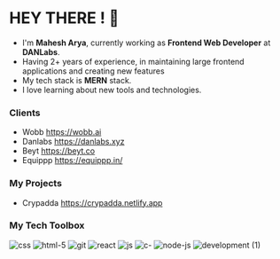 # HEY THERE ! :clap:
* I'm __Mahesh Arya__, currently working as __Frontend Web Developer__ at __DANLabs__.
* Having 2+ years of experience, in maintaining large frontend applications and creating new features
* My tech stack is __MERN__ stack.
* I love learning about new tools and technologies.

### Clients

* Wobb https://wobb.ai
* Danlabs https://danlabs.xyz
* Beyt https://beyt.co
* Equippp https://equippp.in/

### My Projects

* Crypadda https://crypadda.netlify.app

### My Tech Toolbox

![css](https://user-images.githubusercontent.com/62064103/190607887-25cf26b7-37ea-430d-9e7c-fa00fff0d555.png)
![html-5](https://user-images.githubusercontent.com/62064103/190607897-060d39a3-7f45-4c88-930c-a3eab5f09a8a.png)
![git](https://user-images.githubusercontent.com/62064103/190607899-a52b9540-de75-4145-83db-46f976902a8e.png)
![react](https://user-images.githubusercontent.com/62064103/190607901-4d210a8f-4bd9-4c70-9f00-b000d3384826.png)
![js](https://user-images.githubusercontent.com/62064103/190607903-da6f17ef-a47f-4c95-9874-b2d721994dd6.png)
![c-](https://user-images.githubusercontent.com/62064103/190607904-31bc0e7e-9b97-49ef-90bb-65185a3a6e5b.png)
![node-js](https://user-images.githubusercontent.com/62064103/190609555-e6f9010a-d04d-42f1-a1b1-c2275d8ccb9e.png)
![development (1)](https://user-images.githubusercontent.com/62064103/190608420-c0384292-c7fd-43dc-871f-372d789f6710.png)
